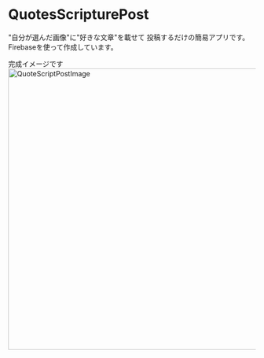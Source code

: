 # QuotesScripturePost

"自分が選んだ画像"に"好きな文章"を載せて
投稿するだけの簡易アプリです。
Firebaseを使って作成しています。

完成イメージです
<br>
<img width="572" alt="QuoteScriptPostImage" src="https://user-images.githubusercontent.com/46615146/76678188-1aea4e00-6619-11ea-94a0-098843470ff7.png">
